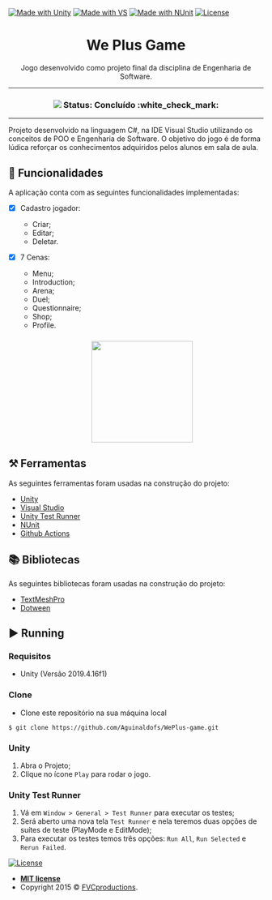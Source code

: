 [![Made with Unity](https://img.shields.io/badge/Made%20with-Unity-57b9d3.svg?style=flat&logo=unity)](https://unity.com/)
[![Made with VS](https://img.shields.io/static/v1?label=Visual%20Studio&message=2019&color=<COLOR>&style=flat&logo=Visual-Studio-Code)](https://visualstudio.microsoft.com/pt-br/vs/)
[![Made with NUnit](https://img.shields.io/static/v1?label=NUnit&message=v%203.12&color=<COLOR>&style=flat&logo=N-Unit)](https://nunit.org/)
[![License](https://img.shields.io/apm/l/vim-mode?color=blue)](http://badges.mit-license.org)


<h1 align="center">We Plus Game</h1>
<p align="center">Jogo desenvolvido como projeto final da disciplina de Engenharia de Software.</p>

-----


<h3 align="center"> 
  
  <img src="https://github.com/leandroaquinopereira/C214-Trab/blob/master/Banner.png" >
   Status: Concluído  :white_check_mark:
</h3>


-----


<p align="left">Projeto desenvolvido na linguagem C#, na IDE Visual Studio utilizando os conceitos de POO e Engenharia de Software. O objetivo do jogo é de forma lúdica reforçar os conhecimentos adquiridos pelos alunos em sala de aula.</p>

## 🎯 Funcionalidades
A aplicação conta com as seguintes funcionalidades implementadas:
- [X] Cadastro jogador:
  - Criar;
  - Editar; 
  - Deletar.
  
- [X] 7 Cenas:
  - Menu;
  - Introduction;
  - Arena;
  - Duel;
  - Questionnaire;
  - Shop;
  - Profile.
  
  <h3 align="center"> 
  <img src="https://github.com/leandroaquinopereira/weplus-repo-sec/blob/master/cenas.gif" width="200">
  </h3>
  
  
  
  

## ⚒️ Ferramentas 
As seguintes ferramentas foram usadas na construção do projeto:
- [Unity](https://unity.com)
- [Visual Studio](https://visualstudio.microsoft.com/pt-br/vs/)
- [Unity Test Runner](https://docs.unity3d.com/2017.4/Documentation/Manual/testing-editortestsrunner.html)
- [NUnit](https://nunit.org/)
- [Github Actions](https://github.com/features/actions)

## 📚 Bibliotecas
As seguintes bibliotecas foram usadas na construção do projeto:
- [TextMeshPro](https://docs.unity3d.com/Manual/com.unity.textmeshpro.html)
- [Dotween](http://dotween.demigiant.com/)

## ▶️ Running

### Requisitos
 - Unity (Versão 2019.4.16f1)
 
 ### Clone
- Clone este repositório na sua máquina local
```
$ git clone https://github.com/Aguinaldofs/WePlus-game.git
```

### Unity
 1. Abra o Projeto;
 2. Clique no ícone `Play` para rodar o jogo.
 
### Unity Test Runner
 1. Vá em `Window > General > Test Runner` para executar os testes;
 2. Será aberto uma nova tela `Test Runner` e nela teremos duas opções de suítes de teste (PlayMode e EditMode);
 3. Para executar os testes temos três opções: `Run All`, `Run Selected` e `Rerun Failed`.

[![License](https://img.shields.io/apm/l/vim-mode?color=blue)](http://badges.mit-license.org)

- **[MIT license](http://opensource.org/licenses/mit-license.php)**
- Copyright 2015 © <a href="http://fvcproductions.com" target="_blank">FVCproductions</a>.
